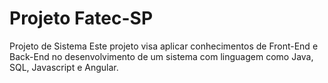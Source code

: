 # Projeto Fatec-SP
Projeto de Sistema
Este projeto visa aplicar conhecimentos de Front-End e Back-End no desenvolvimento de um sistema com linguagem como Java, SQL, Javascript e Angular.
